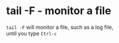 # tail -F - monitor a file

`tail -F` will monitor a file, such as a log file,  
until you type `Ctrl-c`  
